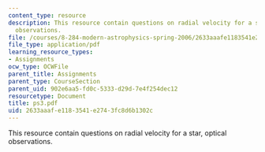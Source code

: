 ```yaml
---
content_type: resource
description: This resource contain questions on radial velocity for a star, optical
  observations.
file: /courses/8-284-modern-astrophysics-spring-2006/2633aaafe1183541e2743fc8d6b1302c_ps3.pdf
file_type: application/pdf
learning_resource_types:
- Assignments
ocw_type: OCWFile
parent_title: Assignments
parent_type: CourseSection
parent_uid: 902e6aa5-fd0c-5333-d29d-7e4f254dec12
resourcetype: Document
title: ps3.pdf
uid: 2633aaaf-e118-3541-e274-3fc8d6b1302c
---
```

This resource contain questions on radial velocity for a star, optical observations.

